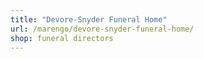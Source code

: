 ```yaml
---
title: "Devore-Snyder Funeral Home"
url: /marengo/devore-snyder-funeral-home/
shop: funeral directors
---
```

